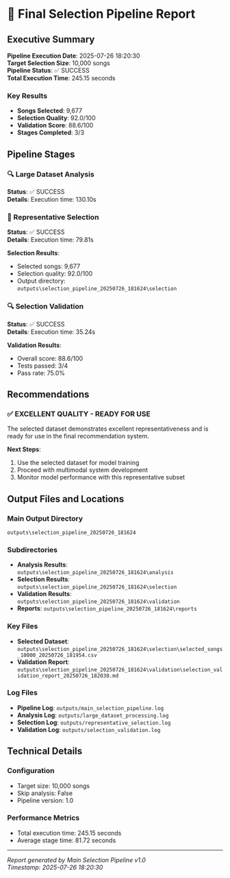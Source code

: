 # 🎯 Final Selection Pipeline Report

## Executive Summary

**Pipeline Execution Date**: 2025-07-26 18:20:30  
**Target Selection Size**: 10,000 songs  
**Pipeline Status**: ✅ SUCCESS  
**Total Execution Time**: 245.15 seconds

### Key Results
- **Songs Selected**: 9,677
- **Selection Quality**: 92.0/100
- **Validation Score**: 88.6/100
- **Stages Completed**: 3/3

## Pipeline Stages

### 🔍 Large Dataset Analysis
**Status**: ✅ SUCCESS  
**Details**: Execution time: 130.10s

### 🎯 Representative Selection
**Status**: ✅ SUCCESS  
**Details**: Execution time: 79.81s

**Selection Results**:
- Selected songs: 9,677
- Selection quality: 92.0/100
- Output directory: `outputs\selection_pipeline_20250726_181624\selection`

### 🔍 Selection Validation
**Status**: ✅ SUCCESS  
**Details**: Execution time: 35.24s

**Validation Results**:
- Overall score: 88.6/100
- Tests passed: 3/4
- Pass rate: 75.0%

## Recommendations

### ✅ EXCELLENT QUALITY - READY FOR USE

The selected dataset demonstrates excellent representativeness and is ready for use in the final recommendation system.

**Next Steps**:
1. Use the selected dataset for model training
2. Proceed with multimodal system development
3. Monitor model performance with this representative subset

## Output Files and Locations

### Main Output Directory
`outputs\selection_pipeline_20250726_181624`

### Subdirectories
- **Analysis Results**: `outputs\selection_pipeline_20250726_181624\analysis`
- **Selection Results**: `outputs\selection_pipeline_20250726_181624\selection`  
- **Validation Results**: `outputs\selection_pipeline_20250726_181624\validation`
- **Reports**: `outputs\selection_pipeline_20250726_181624\reports`

### Key Files
- **Selected Dataset**: `outputs\selection_pipeline_20250726_181624\selection\selected_songs_10000_20250726_181954.csv`
- **Validation Report**: `outputs\selection_pipeline_20250726_181624\validation\selection_validation_report_20250726_182030.md`

### Log Files
- **Pipeline Log**: `outputs/main_selection_pipeline.log`
- **Analysis Log**: `outputs/large_dataset_processing.log`
- **Selection Log**: `outputs/representative_selection.log` 
- **Validation Log**: `outputs/selection_validation.log`

## Technical Details

### Configuration
- Target size: 10,000 songs
- Skip analysis: False
- Pipeline version: 1.0

### Performance Metrics
- Total execution time: 245.15 seconds
- Average stage time: 81.72 seconds

---
*Report generated by Main Selection Pipeline v1.0*  
*Timestamp: 2025-07-26 18:20:30*
